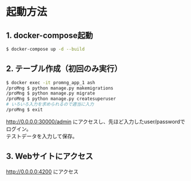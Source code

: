 # 起動方法

## 1. docker-compose起動

```bash
$ docker-compose up -d --build
```

## 2. テーブル作成（初回のみ実行）

```bash
$ docker exec -it promng_app_1 ash
/proMng $ python manage.py makemigrations
/proMng $ python manage.py migrate
/proMng $ python manage.py createsuperuser
# いろいろ入力を求められるので適当に入力
/proMng $ exit
```

http://0.0.0.0:30000/admin にアクセスし、先ほど入力したuser/passwordでログイン。  
テストデータを入力して保存。

## 3. Webサイトにアクセス

http://0.0.0.0:4200 にアクセス